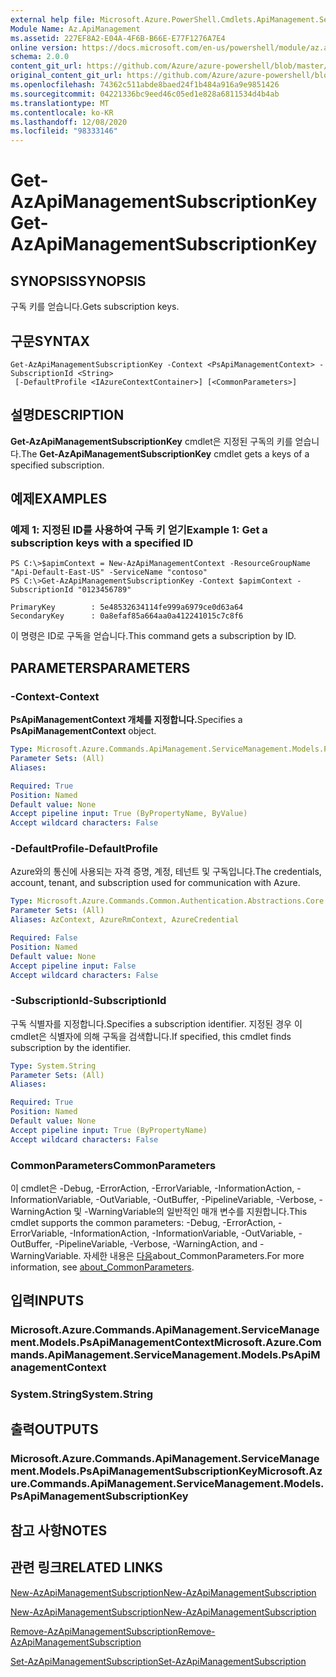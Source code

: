 ```yaml
---
external help file: Microsoft.Azure.PowerShell.Cmdlets.ApiManagement.ServiceManagement.dll-Help.xml
Module Name: Az.ApiManagement
ms.assetid: 227EF8A2-E04A-4F6B-B66E-E77F1276A7E4
online version: https://docs.microsoft.com/en-us/powershell/module/az.apimanagement/get-azapimanagementsubscriptionkey
schema: 2.0.0
content_git_url: https://github.com/Azure/azure-powershell/blob/master/src/ApiManagement/ApiManagement/help/Get-AzApiManagementSubscriptionKey.md
original_content_git_url: https://github.com/Azure/azure-powershell/blob/master/src/ApiManagement/ApiManagement/help/Get-AzApiManagementSubscriptionKey.md
ms.openlocfilehash: 74362c511abde8baed24f1b484a916a9e9851426
ms.sourcegitcommit: 04221336bc9eed46c05ed1e828a6811534d4b4ab
ms.translationtype: MT
ms.contentlocale: ko-KR
ms.lasthandoff: 12/08/2020
ms.locfileid: "98333146"
---
```

# <span data-ttu-id="75917-101">Get-AzApiManagementSubscriptionKey</span><span class="sxs-lookup"><span data-stu-id="75917-101">Get-AzApiManagementSubscriptionKey</span></span>

## <span data-ttu-id="75917-102">SYNOPSIS</span><span class="sxs-lookup"><span data-stu-id="75917-102">SYNOPSIS</span></span>
<span data-ttu-id="75917-103">구독 키를 얻습니다.</span><span class="sxs-lookup"><span data-stu-id="75917-103">Gets subscription keys.</span></span>

## <span data-ttu-id="75917-104">구문</span><span class="sxs-lookup"><span data-stu-id="75917-104">SYNTAX</span></span>

```
Get-AzApiManagementSubscriptionKey -Context <PsApiManagementContext> -SubscriptionId <String>
 [-DefaultProfile <IAzureContextContainer>] [<CommonParameters>]
```

## <span data-ttu-id="75917-105">설명</span><span class="sxs-lookup"><span data-stu-id="75917-105">DESCRIPTION</span></span>
<span data-ttu-id="75917-106">**Get-AzApiManagementSubscriptionKey** cmdlet은 지정된 구독의 키를 얻습니다.</span><span class="sxs-lookup"><span data-stu-id="75917-106">The **Get-AzApiManagementSubscriptionKey** cmdlet gets a keys of a specified subscription.</span></span>

## <span data-ttu-id="75917-107">예제</span><span class="sxs-lookup"><span data-stu-id="75917-107">EXAMPLES</span></span>

### <span data-ttu-id="75917-108">예제 1: 지정된 ID를 사용하여 구독 키 얻기</span><span class="sxs-lookup"><span data-stu-id="75917-108">Example 1: Get a subscription keys with a specified ID</span></span>
```
PS C:\>$apimContext = New-AzApiManagementContext -ResourceGroupName "Api-Default-East-US" -ServiceName "contoso"
PS C:\>Get-AzApiManagementSubscriptionKey -Context $apimContext -SubscriptionId "0123456789"

PrimaryKey        : 5e48532634114fe999a6979ce0d63a64
SecondaryKey      : 0a8efaf85a664aa0a412241015c7c8f6
```

<span data-ttu-id="75917-109">이 명령은 ID로 구독을 얻습니다.</span><span class="sxs-lookup"><span data-stu-id="75917-109">This command gets a subscription by ID.</span></span>

## <span data-ttu-id="75917-110">PARAMETERS</span><span class="sxs-lookup"><span data-stu-id="75917-110">PARAMETERS</span></span>

### <span data-ttu-id="75917-111">-Context</span><span class="sxs-lookup"><span data-stu-id="75917-111">-Context</span></span>
<span data-ttu-id="75917-112">**PsApiManagementContext 개체를 지정합니다.**</span><span class="sxs-lookup"><span data-stu-id="75917-112">Specifies a **PsApiManagementContext** object.</span></span>

```yaml
Type: Microsoft.Azure.Commands.ApiManagement.ServiceManagement.Models.PsApiManagementContext
Parameter Sets: (All)
Aliases:

Required: True
Position: Named
Default value: None
Accept pipeline input: True (ByPropertyName, ByValue)
Accept wildcard characters: False
```

### <span data-ttu-id="75917-113">-DefaultProfile</span><span class="sxs-lookup"><span data-stu-id="75917-113">-DefaultProfile</span></span>
<span data-ttu-id="75917-114">Azure와의 통신에 사용되는 자격 증명, 계정, 테넌트 및 구독입니다.</span><span class="sxs-lookup"><span data-stu-id="75917-114">The credentials, account, tenant, and subscription used for communication with Azure.</span></span>

```yaml
Type: Microsoft.Azure.Commands.Common.Authentication.Abstractions.Core.IAzureContextContainer
Parameter Sets: (All)
Aliases: AzContext, AzureRmContext, AzureCredential

Required: False
Position: Named
Default value: None
Accept pipeline input: False
Accept wildcard characters: False
```

### <span data-ttu-id="75917-115">-SubscriptionId</span><span class="sxs-lookup"><span data-stu-id="75917-115">-SubscriptionId</span></span>
<span data-ttu-id="75917-116">구독 식별자를 지정합니다.</span><span class="sxs-lookup"><span data-stu-id="75917-116">Specifies a subscription identifier.</span></span>
<span data-ttu-id="75917-117">지정된 경우 이 cmdlet은 식별자에 의해 구독을 검색합니다.</span><span class="sxs-lookup"><span data-stu-id="75917-117">If specified, this cmdlet finds subscription by the identifier.</span></span>

```yaml
Type: System.String
Parameter Sets: (All)
Aliases:

Required: True
Position: Named
Default value: None
Accept pipeline input: True (ByPropertyName)
Accept wildcard characters: False
```

### <span data-ttu-id="75917-118">CommonParameters</span><span class="sxs-lookup"><span data-stu-id="75917-118">CommonParameters</span></span>
<span data-ttu-id="75917-119">이 cmdlet은 -Debug, -ErrorAction, -ErrorVariable, -InformationAction, -InformationVariable, -OutVariable, -OutBuffer, -PipelineVariable, -Verbose, -WarningAction 및 -WarningVariable의 일반적인 매개 변수를 지원합니다.</span><span class="sxs-lookup"><span data-stu-id="75917-119">This cmdlet supports the common parameters: -Debug, -ErrorAction, -ErrorVariable, -InformationAction, -InformationVariable, -OutVariable, -OutBuffer, -PipelineVariable, -Verbose, -WarningAction, and -WarningVariable.</span></span> <span data-ttu-id="75917-120">자세한 내용은 [다음](http://go.microsoft.com/fwlink/?LinkID=113216)about_CommonParameters.</span><span class="sxs-lookup"><span data-stu-id="75917-120">For more information, see [about_CommonParameters](http://go.microsoft.com/fwlink/?LinkID=113216).</span></span>

## <span data-ttu-id="75917-121">입력</span><span class="sxs-lookup"><span data-stu-id="75917-121">INPUTS</span></span>

### <span data-ttu-id="75917-122">Microsoft.Azure.Commands.ApiManagement.ServiceManagement.Models.PsApiManagementContext</span><span class="sxs-lookup"><span data-stu-id="75917-122">Microsoft.Azure.Commands.ApiManagement.ServiceManagement.Models.PsApiManagementContext</span></span>

### <span data-ttu-id="75917-123">System.String</span><span class="sxs-lookup"><span data-stu-id="75917-123">System.String</span></span>

## <span data-ttu-id="75917-124">출력</span><span class="sxs-lookup"><span data-stu-id="75917-124">OUTPUTS</span></span>

### <span data-ttu-id="75917-125">Microsoft.Azure.Commands.ApiManagement.ServiceManagement.Models.PsApiManagementSubscriptionKey</span><span class="sxs-lookup"><span data-stu-id="75917-125">Microsoft.Azure.Commands.ApiManagement.ServiceManagement.Models.PsApiManagementSubscriptionKey</span></span>

## <span data-ttu-id="75917-126">참고 사항</span><span class="sxs-lookup"><span data-stu-id="75917-126">NOTES</span></span>

## <span data-ttu-id="75917-127">관련 링크</span><span class="sxs-lookup"><span data-stu-id="75917-127">RELATED LINKS</span></span>

[<span data-ttu-id="75917-128">New-AzApiManagementSubscription</span><span class="sxs-lookup"><span data-stu-id="75917-128">New-AzApiManagementSubscription</span></span>](./Get-AzApiManagementSubscription.md)

[<span data-ttu-id="75917-129">New-AzApiManagementSubscription</span><span class="sxs-lookup"><span data-stu-id="75917-129">New-AzApiManagementSubscription</span></span>](./New-AzApiManagementSubscription.md)

[<span data-ttu-id="75917-130">Remove-AzApiManagementSubscription</span><span class="sxs-lookup"><span data-stu-id="75917-130">Remove-AzApiManagementSubscription</span></span>](./Remove-AzApiManagementSubscription.md)

[<span data-ttu-id="75917-131">Set-AzApiManagementSubscription</span><span class="sxs-lookup"><span data-stu-id="75917-131">Set-AzApiManagementSubscription</span></span>](./Set-AzApiManagementSubscription.md)


